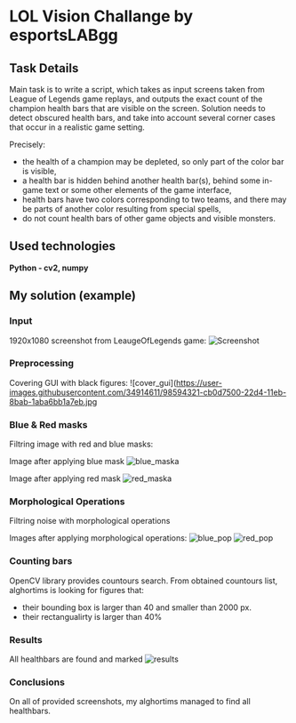
# LOL Vision Challange by esportsLABgg

## Task Details
Main task is to write a script, which takes as input screens taken from League of Legends game replays, and
outputs the exact count of the champion health bars that are visible on the screen.
Solution needs to detect obscured health bars, and take into account several corner cases that occur in a realistic game
setting.

Precisely:

* the health of a champion may be depleted, so only part of the color bar is visible,
* a health bar is hidden behind another health bar(s), behind some in-game text or some other elements of the
game interface,
* health bars have two colors corresponding to two teams, and there may be parts of another color resulting
from special spells,
* do not count health bars of other game objects and visible monsters.

## Used technologies
**Python - cv2, numpy**

## My solution (example)

### Input 

1920x1080 screenshot from LeaugeOfLegends game:
![Screenshot](https://user-images.githubusercontent.com/34914611/98594211-a4e7d500-22d4-11eb-850f-bfbcdd9dc9d0.jpg)

### Preprocessing

Covering GUI with black figures:
![cover_gui](https://user-images.githubusercontent.com/34914611/98594321-cb0d7500-22d4-11eb-8bab-1aba6bb1a7eb.jpg

### Blue & Red masks

Filtring image with red and blue masks:

Image after applying blue mask 
![blue_maska](https://user-images.githubusercontent.com/34914611/98594806-76b6c500-22d5-11eb-8bb2-1b93eb6939cf.jpg)

Image after applying red mask 
![red_maska](https://user-images.githubusercontent.com/34914611/98594780-6dc5f380-22d5-11eb-812c-e2cc9e90acf6.jpg)


### Morphological Operations

Filtring noise with morphological operations


Images after applying morphological operations:
![blue_pop](https://user-images.githubusercontent.com/34914611/98595187-f0e74980-22d5-11eb-9b85-6e14b16894c7.jpg)
![red_pop](https://user-images.githubusercontent.com/34914611/98595212-f93f8480-22d5-11eb-8682-4b804eac00d4.jpg)


### Counting bars

OpenCV library provides countours search.
From obtained countours list, alghortims is looking for figures that:
* their bounding box is larger than 40 and smaller than 2000 px.
* their rectangualirty is larger than 40%

### Results

All healthbars are found and marked
![results](https://user-images.githubusercontent.com/34914611/98596431-b8486f80-22d7-11eb-9bb3-65e7913def04.jpg)

### Conclusions

On all of provided screenshots, my alghortims managed to find all healthbars.
